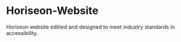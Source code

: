 # Horiseon-Website
Horiseon website editied and designed to meet industry standards in accessibility.  

